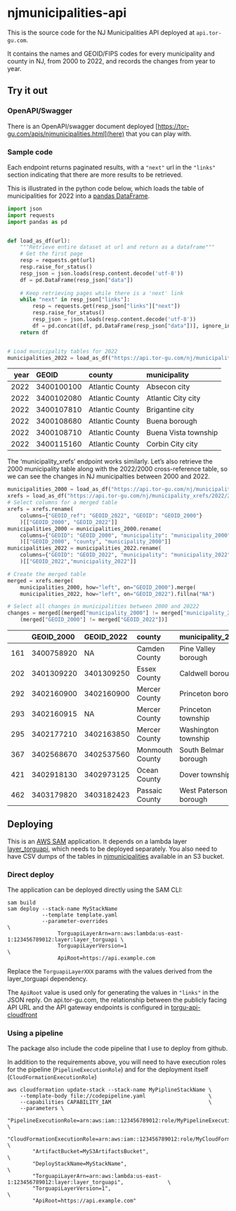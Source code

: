 
# njmunicipalities-api

This is the source code for the NJ Municipalities API deployed at
`api.tor-gu.com`.

It contains the names and GEOID/FIPS codes for every municipality and
county in NJ, from 2000 to 2022, and records the changes from year to
year.

## Try it out

### OpenAPI/Swagger

There is an OpenAPI/swagger document deployed
[https://tor-gu.com/apis/njmunicipalities.html](here) that you can play
with.

### Sample code

Each endpoint returns paginated results, with a `"next"` url in the
`"links"` section indicating that there are more results to be
retrieved.

This is illustrated in the python code below, which loads the table of
municipalities for 2022 into a [pandas
DataFrame](https://pandas.pydata.org/docs/reference/api/pandas.DataFrame.html).

``` python
import json
import requests
import pandas as pd


def load_as_df(url):
    """Retrieve entire dataset at url and return as a dataframe"""
    # Get the first page
    resp = requests.get(url)
    resp.raise_for_status()
    resp_json = json.loads(resp.content.decode('utf-8'))
    df = pd.DataFrame(resp_json["data"])
    
    # Keep retrieving pages while there is a 'next' link
    while "next" in resp_json["links"]:
        resp = requests.get(resp_json["links"]["next"])
        resp.raise_for_status()
        resp_json = json.loads(resp.content.decode('utf-8'))
        df = pd.concat([df, pd.DataFrame(resp_json["data"])], ignore_index = True)
    return df


# Load municipality tables for 2022
municipalities_2022 = load_as_df("https://api.tor-gu.com/nj/municipalities/2022")
```

| year | GEOID      | county          | municipality         |
| ---: | :--------- | :-------------- | :------------------- |
| 2022 | 3400100100 | Atlantic County | Absecon city         |
| 2022 | 3400102080 | Atlantic County | Atlantic City city   |
| 2022 | 3400107810 | Atlantic County | Brigantine city      |
| 2022 | 3400108680 | Atlantic County | Buena borough        |
| 2022 | 3400108710 | Atlantic County | Buena Vista township |
| 2022 | 3400115160 | Atlantic County | Corbin City city     |

The ‘municipality\_xrefs’ endpoint works similarly. Let’s also retrieve
the 2000 municipality table along with the 2022/2000 cross-reference
table, so we can see the changes in NJ municipalties between 2000 and
2022.

``` python
municipalities_2000 = load_as_df("https://api.tor-gu.com/nj/municipalities/2000")
xrefs = load_as_df("https://api.tor-gu.com/nj/municipality_xrefs/2022/2000")
# Select columns for a merged table
xrefs = xrefs.rename(
    columns={"GEOID_ref": "GEOID_2022", "GEOID": "GEOID_2000"}
    )[["GEOID_2000", "GEOID_2022"]]
municipalities_2000 = municipalities_2000.rename(
    columns={"GEOID": "GEOID_2000", "municipality": "municipality_2000"}
    )[["GEOID_2000", "county", "municipality_2000"]]
municipalities_2022 = municipalities_2022.rename(
    columns={"GEOID": "GEOID_2022", "municipality": "municipality_2022"}
    )[["GEOID_2022","municipality_2022"]]

# Create the merged table
merged = xrefs.merge(
    municipalities_2000, how="left", on="GEOID_2000").merge(
    municipalities_2022, how="left", on="GEOID_2022").fillna("NA")

# Select all changes in municipalities between 2000 and 20222
changes = merged[(merged["municipality_2000"] != merged["municipality_2022"]) | 
    (merged["GEOID_2000"] != merged["GEOID_2022"])]
```

|     | GEOID\_2000 | GEOID\_2022 | county          | municipality\_2000    | municipality\_2022    |
| :-- | :---------- | :---------- | :-------------- | :-------------------- | :-------------------- |
| 161 | 3400758920  | NA          | Camden County   | Pine Valley borough   | NA                    |
| 202 | 3401309220  | 3401309250  | Essex County    | Caldwell borough      | Caldwell borough      |
| 292 | 3402160900  | 3402160900  | Mercer County   | Princeton borough     | Princeton             |
| 293 | 3402160915  | NA          | Mercer County   | Princeton township    | NA                    |
| 295 | 3402177210  | 3402163850  | Mercer County   | Washington township   | Robbinsville township |
| 367 | 3402568670  | 3402537560  | Monmouth County | South Belmar borough  | Lake Como borough     |
| 421 | 3402918130  | 3402973125  | Ocean County    | Dover township        | Toms River township   |
| 462 | 3403179820  | 3403182423  | Passaic County  | West Paterson borough | Woodland Park borough |

## Deploying

This is an [AWS SAM](https://aws.amazon.com/serverless/sam/)
application. It depends on a lambda layer
[layer\_torguapi](https://github.com/tor-gu/layer_torguapi), which needs
to be deployed separately. You also need to have CSV dumps of the tables
in [njmunicipalities](https://github.com/tor-gu/njmunicipalities)
available in an S3 bucket.

### Direct deploy

The application can be deployed directly using the SAM CLI:

    sam build
    sam deploy --stack-name MyStackName
               --template template.yaml
               --parameter-overrides                                                            \
                    TorguapiLayerArn=arn:aws:lambda:us-east-1:123456789012:layer:layer_torguapi \
                    TorguapiLayerVersion=1                                                      \
                    ApiRoot=https://api.example.com 

Replace the `TorguapiLayerXXX` params with the values derived from the
layer\_torguapi dependency.

The `ApiRoot` value is used only for generating the values in `"links"`
in the JSON reply. On api.tor-gu.com, the relationship between the
publicly facing API URL and the API gateway endpoints is configured in
[torgu-api-cloudfront](https://github.com/tor-gu/torgu-api-cloudfront)

### Using a pipeline

The package also include the code pipeline that I use to deploy from
github.

In addition to the requirements above, you will need to have execution
roles for the pipeline (`PipelineExecutionRole`) and for the deployment
itself (`CloudFormationExecutionRole`)

    aws cloudformation update-stack --stack-name MyPiplineStackName \
        --template-body file://codepipeline.yaml                    \
        --capabilities CAPABILITY_IAM                               \
        --parameters \
            "PipelineExecutionRole=arn:aws:iam::123456789012:role/MyPipelineExecutionRole",             \
            "CloudFormationExecutionRole=arn:aws:iam::123456789012:role/MyCloudFormationExecutionRole", \
            "ArtifactBucket=MyS3ArtifactsBucket",                                                       \
            "DeployStackName=MyStackName",                                                              \
            "TorguapiLayerArn=arn:aws:lambda:us-east-1:123456789012:layer:layer_torguapi",              \
            "TorguapiLayerVersion=1",                                                                   \
            "ApiRoot=https://api.example.com"
